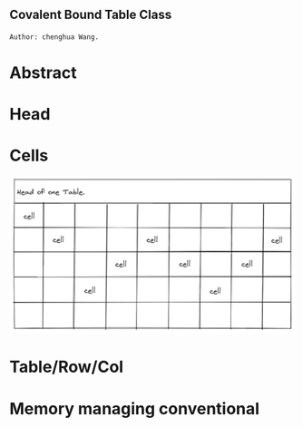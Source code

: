 Covalent Bound Table Class
---
```
Author: chenghua Wang.
```

# Abstract

# Head

# Cells
![cbCells](./imgs/cbcells.png)

# Table/Row/Col

# Memory managing conventional
